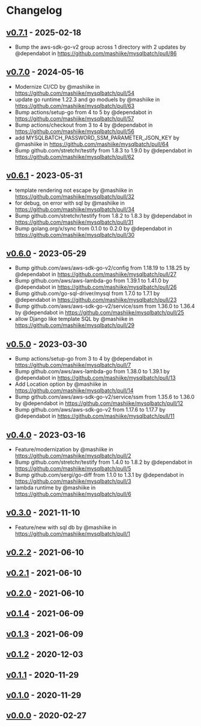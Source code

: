 # Changelog

## [v0.7.1](https://github.com/mashiike/mysqlbatch/compare/v0.7.0...v0.7.1) - 2025-02-18
- Bump the aws-sdk-go-v2 group across 1 directory with 2 updates by @dependabot in https://github.com/mashiike/mysqlbatch/pull/86

## [v0.7.0](https://github.com/mashiike/mysqlbatch/compare/v0.6.1...v0.7.0) - 2024-05-16
- Modernize CI/CD by @mashiike in https://github.com/mashiike/mysqlbatch/pull/54
- update go runtime 1.22.3 and go moduels by @mashiike in https://github.com/mashiike/mysqlbatch/pull/63
- Bump actions/setup-go from 4 to 5 by @dependabot in https://github.com/mashiike/mysqlbatch/pull/57
- Bump actions/checkout from 3 to 4 by @dependabot in https://github.com/mashiike/mysqlbatch/pull/56
- add MYSQLBATCH_PASSWORD_SSM_PARAMETER_JSON_KEY  by @mashiike in https://github.com/mashiike/mysqlbatch/pull/64
- Bump github.com/stretchr/testify from 1.8.3 to 1.9.0 by @dependabot in https://github.com/mashiike/mysqlbatch/pull/62

## [v0.6.1](https://github.com/mashiike/mysqlbatch/compare/v0.6.0...v0.6.1) - 2023-05-31
- template rendering not escape by @mashiike in https://github.com/mashiike/mysqlbatch/pull/32
- for debug, on error with sql by @mashiike in https://github.com/mashiike/mysqlbatch/pull/34
- Bump github.com/stretchr/testify from 1.8.2 to 1.8.3 by @dependabot in https://github.com/mashiike/mysqlbatch/pull/31
- Bump golang.org/x/sync from 0.1.0 to 0.2.0 by @dependabot in https://github.com/mashiike/mysqlbatch/pull/30

## [v0.6.0](https://github.com/mashiike/mysqlbatch/compare/v0.5.0...v0.6.0) - 2023-05-29
- Bump github.com/aws/aws-sdk-go-v2/config from 1.18.19 to 1.18.25 by @dependabot in https://github.com/mashiike/mysqlbatch/pull/27
- Bump github.com/aws/aws-lambda-go from 1.39.1 to 1.41.0 by @dependabot in https://github.com/mashiike/mysqlbatch/pull/26
- Bump github.com/go-sql-driver/mysql from 1.7.0 to 1.7.1 by @dependabot in https://github.com/mashiike/mysqlbatch/pull/23
- Bump github.com/aws/aws-sdk-go-v2/service/ssm from 1.36.0 to 1.36.4 by @dependabot in https://github.com/mashiike/mysqlbatch/pull/25
- allow Django like template SQL by @mashiike in https://github.com/mashiike/mysqlbatch/pull/29

## [v0.5.0](https://github.com/mashiike/mysqlbatch/compare/v0.4.0...v0.5.0) - 2023-03-30
- Bump actions/setup-go from 3 to 4 by @dependabot in https://github.com/mashiike/mysqlbatch/pull/7
- Bump github.com/aws/aws-lambda-go from 1.38.0 to 1.39.1 by @dependabot in https://github.com/mashiike/mysqlbatch/pull/13
- Add Location option by @mashiike in https://github.com/mashiike/mysqlbatch/pull/14
- Bump github.com/aws/aws-sdk-go-v2/service/ssm from 1.35.6 to 1.36.0 by @dependabot in https://github.com/mashiike/mysqlbatch/pull/12
- Bump github.com/aws/aws-sdk-go-v2 from 1.17.6 to 1.17.7 by @dependabot in https://github.com/mashiike/mysqlbatch/pull/11

## [v0.4.0](https://github.com/mashiike/mysqlbatch/compare/v0.3.0...v0.4.0) - 2023-03-16
- Feature/modernization by @mashiike in https://github.com/mashiike/mysqlbatch/pull/2
- Bump github.com/stretchr/testify from 1.4.0 to 1.8.2 by @dependabot in https://github.com/mashiike/mysqlbatch/pull/5
- Bump github.com/sergi/go-diff from 1.1.0 to 1.3.1 by @dependabot in https://github.com/mashiike/mysqlbatch/pull/3
- lambda runtime by @mashiike in https://github.com/mashiike/mysqlbatch/pull/6

## [v0.3.0](https://github.com/mashiike/mysqlbatch/compare/v0.2.2...v0.3.0) - 2021-11-10
- Feature/new with sql db by @mashiike in https://github.com/mashiike/mysqlbatch/pull/1

## [v0.2.2](https://github.com/mashiike/mysqlbatch/compare/v0.2.1...v0.2.2) - 2021-06-10

## [v0.2.1](https://github.com/mashiike/mysqlbatch/compare/v0.2.0...v0.2.1) - 2021-06-10

## [v0.2.0](https://github.com/mashiike/mysqlbatch/compare/v0.1.4...v0.2.0) - 2021-06-10

## [v0.1.4](https://github.com/mashiike/mysqlbatch/compare/v0.1.3...v0.1.4) - 2021-06-09

## [v0.1.3](https://github.com/mashiike/mysqlbatch/compare/v0.1.2...v0.1.3) - 2021-06-09

## [v0.1.2](https://github.com/mashiike/mysqlbatch/compare/v0.1.1...v0.1.2) - 2020-12-03

## [v0.1.1](https://github.com/mashiike/mysqlbatch/compare/v0.1.0...v0.1.1) - 2020-11-29

## [v0.1.0](https://github.com/mashiike/mysqlbatch/compare/v0.0.0...v0.1.0) - 2020-11-29

## [v0.0.0](https://github.com/mashiike/mysqlbatch/commits/v0.0.0) - 2020-02-27
